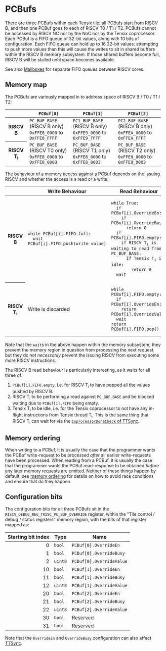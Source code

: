 # PCBufs

There are three PCBufs within each Tensix tile: all PCBufs start from RISCV B, and then one PCBuf goes to each of RISCV T0 / T1 / T2. PCBufs cannot be accessed by RISCV NC nor by the NoC nor by the Tensix coprocessor. Each PCBuf is a FIFO queue of 32-bit values, along with 10 bits of configuration. Each FIFO queue can hold up to 16 32-bit values; attempting to push more values than this will cause the writes to sit in shared buffers within the RISCV B memory subsystem. If those shared buffers become full, RISCV B will be stalled until space becomes available.

See also [Mailboxes](Mailboxes.md) for separate FIFO queues between RISCV cores.

## Memory map

The PCBufs are variously mapped in to address space of RISCV B / T0 / T1 / T2:

<table><thead><tr><th/><th><code>PCBuf[0]</code></th><th><code>PCBuf[1]</code></th><th><code>PCBuf[2]</code></th></tr></thead>
<tr><th>RISCV B</th><td><code>PC_BUF_BASE</code> (RISCV B only)<br/><code>0xFFE8_0000</code> to <code>0xFFE8_FFFF</code></td><td><code>PC1_BUF_BASE</code> (RISCV B only)<br/><code>0xFFE9_0000</code> to <code>0xFFE9_FFFF</code></td><td><code>PC2_BUF_BASE</code> (RISCV B only)<br/><code>0xFFEA_0000</code> to <code>0xFFEA_FFFF</code></td>
<tr><th>RISCV T<sub>i</sub></th><td><code>PC_BUF_BASE</code> (RISCV T0 only)<br/><code>0xFFE8_0000</code> to <code>0xFFE8_0003</code></td><td><code>PC_BUF_BASE</code> (RISCV T1 only)<br/><code>0xFFE8_0000</code> to <code>0xFFE8_0003</code></td><td><code>PC_BUF_BASE</code> (RISCV T2 only)<br/><code>0xFFE8_0000</code> to <code>0xFFE8_0003</code></td></tr></table>

The behaviour of a memory access against a PCBuf depends on the issuing RISCV and whether the access is a read or a write:

<table><thead><tr><th/><th>Write Behaviour</th><th>Read Behaviour</th></tr></thead>
<tr><th>RISCV B</th><td><pre><code>while PCBuf[i].FIFO.full:
  wait
PCBuf[i].FIFO.push(write_value)</code></pre></td><td><pre><code>while True:
  if PCBuf[i].OverrideEn:
    if PCBuf[i].OverrideBusy:
      return 0
  if PCBuf[i].FIFO.empty:
    if RISCV T<sub>i</sub> is waiting to read from PC_BUF_BASE:
      if Tensix T<sub>i</sub> is idle:
        return 0
  wait</code></pre></td></tr>
<tr><th>RISCV T<sub>i</sub></th><td>Write is discarded</td><td><pre><code>while PCBuf[i].FIFO.empty:
  if PCBuf[i].OverrideEn:
    return PCBuf[i].OverrideValue
  wait
return PCBuf[i].FIFO.pop()</code></pre></td></tr>
</table>

Note that the `wait`s in the above happen within the memory subsystem; they prevent the memory region in question from processing the next request, but they do not _necessarily_ prevent the issuing RISCV from executing some more RISCV instructions.

The RISCV B read behaviour is particularly interesting, as it waits for all three of:
1. `PCBuf[i].FIFO.empty`, i.e. for RISCV T<sub>i</sub> to have popped all the values pushed by RISCV B.
2. RISCV T<sub>i</sub> to be performing a read against <code>PC_BUF_BASE</code> and be blocked waiting due to `PCBuf[i].FIFO` being empty.
3. Tensix T<sub>i</sub> to be idle, i.e. for the Tensix coprocessor to not have any in-flight instructions from Tensix thread T<sub>i</sub>. This is the same thing that RISCV T<sub>i</sub> can wait for via the [`CoprocessorDoneCheck` of TTSync](TTSync.md#coprocessordonecheck).

## Memory ordering

When writing to a PCBuf, it is usually the case that the programmer wants the PCBuf write-request to be processed _after_ all earlier write-requests have been processed. When reading from a PCBuf, it is usually the case that the programmer wants the PCBuf read-response to be obtained _before_ any later memory requests are emitted. Neither of these things happen by default; see [memory ordering](MemoryOrdering.md) for details on how to avoid race conditions and ensure that do they happen.

## Configuration bits

The configuration bits for all three PCBufs sit in the `RISCV_DEBUG_REG_TRISC_PC_BUF_OVERRIDE` register, within the "Tile control / debug / status registers" memory region, with the bits of that register mapped as:

|Starting bit index|Type|Name|
|--:|---|---|
|0|`bool`|`PCBuf[0].OverrideEn`|
|1|`bool`|`PCBuf[0].OverrideBusy`|
|2|`uint8`|`PCBuf[0].OverrideValue`|
|10|`bool`|`PCBuf[1].OverrideEn`|
|11|`bool`|`PCBuf[1].OverrideBusy`|
|12|`uint8`|`PCBuf[1].OverrideValue`|
|20|`bool`|`PCBuf[2].OverrideEn`|
|21|`bool`|`PCBuf[2].OverrideBusy`|
|22|`uint8`|`PCBuf[2].OverrideValue`|
|30|`bool`|Reserved|
|31|`bool`|Reserved|

Note that the `OverrideEn` and `OverrideBusy` configuration can also affect [TTSync](TTSync.md).
